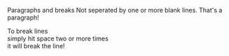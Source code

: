 Paragraphs and breaks
Not seperated by one or more blank lines.
That's a paragraph!

To break lines  
simply hit space two or more times  
it will break the line!